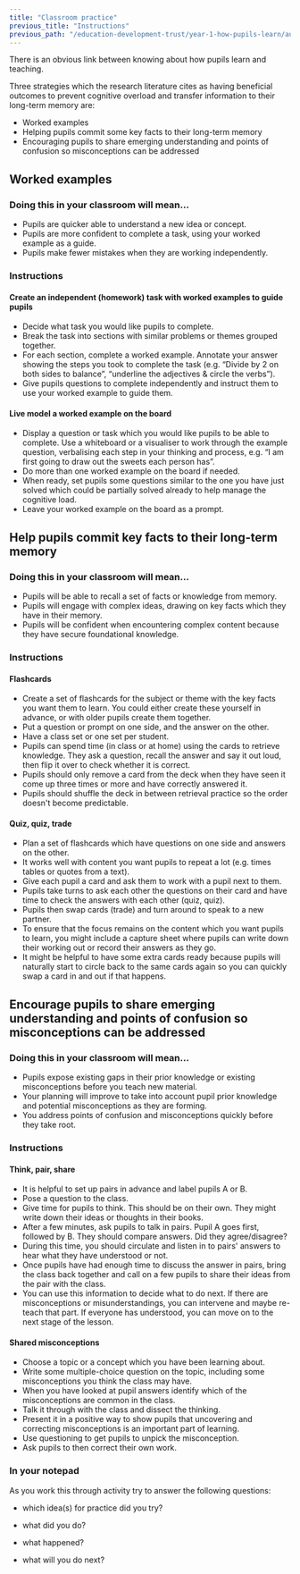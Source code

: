 ```yaml
---
title: "Classroom practice"
previous_title: "Instructions"
previous_path: "/education-development-trust/year-1-how-pupils-learn/autumn-week-6-ect-instructions"
---
```


There is an obvious link between knowing about how pupils learn and teaching.

Three strategies which the research literature cites as having beneficial outcomes to prevent cognitive overload and transfer information to their long-term memory are:

- Worked examples
- Helping pupils commit some key facts to their long-term memory
- Encouraging pupils to share emerging understanding and points of confusion so misconceptions can be addressed

## Worked examples

### Doing this in your classroom will mean…

- Pupils are quicker able to understand a new idea or concept.
- Pupils are more confident to complete a task, using your worked example as a guide.
- Pupils make fewer mistakes when they are working independently.

### Instructions

#### Create an independent (homework) task with worked examples to guide pupils

- Decide what task you would like pupils to complete.
- Break the task into sections with similar problems or themes grouped together.
- For each section, complete a worked example. Annotate your answer showing the steps you took to complete the task (e.g. “Divide by 2 on both sides to balance”, “underline the adjectives & circle the verbs”).
- Give pupils questions to complete independently and instruct them to use your worked example to guide them.

#### Live model a worked example on the board

- Display a question or task which you would like pupils to be able to complete. Use a whiteboard or a visualiser to work through the example question, verbalising each step in your thinking and process, e.g. “I am first going to draw out the sweets each person has”.
- Do more than one worked example on the board if needed.
- When ready, set pupils some questions similar to the one you have just solved which could be partially solved already to help manage the cognitive load.
- Leave your worked example on the board as a prompt.

## Help pupils commit key facts to their long-term memory

### Doing this in your classroom will mean…

- Pupils will be able to recall a set of facts or knowledge from memory.
- Pupils will engage with complex ideas, drawing on key facts which they have in their memory.
- Pupils will be confident when encountering complex content because they have secure foundational knowledge.

### Instructions

#### Flashcards

- Create a set of flashcards for the subject or theme with the key facts you want them to learn. You could either create these yourself in advance, or with older pupils create them together.
- Put a question or prompt on one side, and the answer on the other.
- Have a class set or one set per student.
- Pupils can spend time (in class or at home) using the cards to retrieve knowledge. They ask a question, recall the answer and say it out loud, then flip it over to check whether it is correct.
- Pupils should only remove a card from the deck when they have seen it come up three times or more and have correctly answered it.
- Pupils should shuffle the deck in between retrieval practice so the order doesn't become predictable.

#### Quiz, quiz, trade

- Plan a set of flashcards which have questions on one side and answers on the other.
- It works well with content you want pupils to repeat a lot (e.g. times tables or quotes from a text).
- Give each pupil a card and ask them to work with a pupil next to them.
- Pupils take turns to ask each other the questions on their card and have time to check the answers with each other (quiz, quiz).
- Pupils then swap cards (trade) and turn around to speak to a new partner.
- To ensure that the focus remains on the content which you want pupils to learn, you might include a capture sheet where pupils can write down their working out or record their answers as they go.
- It might be helpful to have some extra cards ready because pupils will naturally start to circle back to the same cards again so you can quickly swap a card in and out if that happens.

## Encourage pupils to share emerging understanding and points of confusion so misconceptions can be addressed

### Doing this in your classroom will mean…

- Pupils expose existing gaps in their prior knowledge or existing misconceptions before you teach new material.
- Your planning will improve to take into account pupil prior knowledge and potential misconceptions as they are forming.
- You address points of confusion and misconceptions quickly before they take root.

### Instructions

#### Think, pair, share

- It is helpful to set up pairs in advance and label pupils A or B.
- Pose a question to the class.
- Give time for pupils to think. This should be on their own. They might write down their ideas or thoughts in their books.
- After a few minutes, ask pupils to talk in pairs. Pupil A goes first, followed by B. They should compare answers. Did they agree/disagree?
- During this time, you should circulate and listen in to pairs' answers to hear what they have understood or not.
- Once pupils have had enough time to discuss the answer in pairs, bring the class back together and call on a few pupils to share their ideas from the pair with the class.
- You can use this information to decide what to do next. If there are misconceptions or misunderstandings, you can intervene and maybe re-teach that part. If everyone has understood, you can move on to the next stage of the lesson.

#### Shared misconceptions

- Choose a topic or a concept which you have been learning about.
- Write some multiple-choice question on the topic, including some misconceptions you think the class may have.
- When you have looked at pupil answers identify which of the misconceptions are common in the class.
- Talk it through with the class and dissect the thinking.
- Present it in a positive way to show pupils that uncovering and correcting misconceptions is an important part of learning.
- Use questioning to get pupils to unpick the misconception.
- Ask pupils to then correct their own work.

### In your notepad

As you work this through activity try to answer the following questions:

- which idea(s) for practice did you try?

- what did you do?

- what happened?

- what will you do next?
